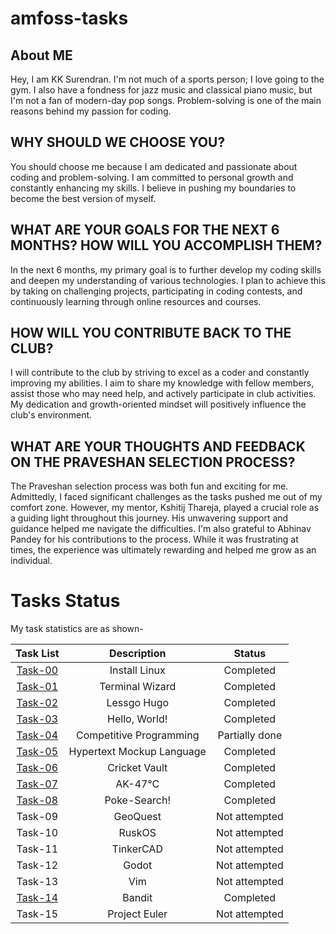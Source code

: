 # amfoss-tasks

## About ME
Hey, I am KK Surendran. I'm not much of a sports person; I love going to the gym. I also have a fondness for jazz music and classical piano music, but I'm not a fan of modern-day pop songs. Problem-solving is one of the main reasons behind my passion for coding.

## WHY SHOULD WE CHOOSE YOU?
You should choose me because I am dedicated and passionate about coding and problem-solving. I am committed to personal growth and constantly enhancing my skills. I believe in pushing my boundaries to become the best version of myself.

## WHAT ARE YOUR GOALS FOR THE NEXT 6 MONTHS? HOW WILL YOU ACCOMPLISH THEM?
In the next 6 months, my primary goal is to further develop my coding skills and deepen my understanding of various technologies. I plan to achieve this by taking on challenging projects, participating in coding contests, and continuously learning through online resources and courses.

## HOW WILL YOU CONTRIBUTE BACK TO THE CLUB?
I will contribute to the club by striving to excel as a coder and constantly improving my abilities. I aim to share my knowledge with fellow members, assist those who may need help, and actively participate in club activities. My dedication and growth-oriented mindset will positively influence the club's environment.

## WHAT ARE YOUR THOUGHTS AND FEEDBACK ON THE PRAVESHAN SELECTION PROCESS?
The Praveshan selection process was both fun and exciting for me. Admittedly, I faced significant challenges as the tasks pushed me out of my comfort zone. However, my mentor, Kshitij Thareja, played a crucial role as a guiding light throughout this journey. His unwavering support and guidance helped me navigate the difficulties. I'm also grateful to Abhinav Pandey for his contributions to the process. While it was frustrating at times, the experience was ultimately rewarding and helped me grow as an individual.

# Tasks Status

My task statistics are as shown-

| Task List | Description | Status |
| :-:       | :-:         | :-:    |
| [Task-00](https://github.com/KKSurendran06/amfoss-tasks/tree/main/task-00)   | Install Linux | Completed |
| [Task-01](https://github.com/KKSurendran06/amfoss-tasks/tree/main/task-01)   | Terminal Wizard | Completed |
| [Task-02](https://github.com/KKSurendran06/amfoss-tasks/tree/main/task-02)    | Lessgo Hugo | Completed |
| [Task-03](https://github.com/KKSurendran06/amfoss-tasks/tree/main/task-03)   | Hello, World! | Completed |
| [Task-04](https://github.com/KKSurendran06/amfoss-tasks/tree/main/task-03)     | Competitive Programming  | Partially done |
| [Task-05](https://github.com/KKSurendran06/amfoss-tasks/tree/main/task-05)   | Hypertext Mockup Language | Completed |
| [Task-06](https://github.com/KKSurendran06/amfoss-tasks/tree/main/task-06)    | Cricket Vault | Completed |
| [Task-07](https://github.com/KKSurendran06/amfoss-tasks/tree/main/task-07)    | AK-47℃ | Completed |
| [Task-08](https://github.com/KKSurendran06/amfoss-tasks/tree/main/task-08)    | Poke-Search! | Completed |
| Task-09   | GeoQuest | Not attempted|
| Task-10   |  RuskOS | Not attempted |
| Task-11 | TinkerCAD | Not attempted |
| Task-12   | Godot | Not attempted |
| Task-13   | Vim | Not attempted |
| [Task-14](https://github.com/KKSurendran06/amfoss-tasks/tree/main/task-14)  | Bandit | Completed |
| Task-15   | Project Euler | Not attempted |






